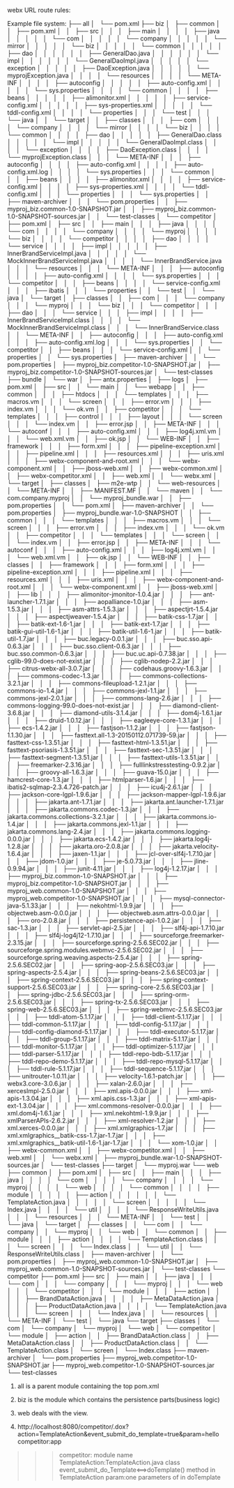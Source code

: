[webx official website]:http://openwebx.org/

webx URL route rules:

Example file system:
├── all
│   └── pom.xml
├── biz
│   ├── common
│   │   ├── pom.xml
│   │   ├── src
│   │   │   ├── main
│   │   │   │   ├── java
│   │   │   │   │   └── com
│   │   │   │   │       └── company
│   │   │   │   │           └── mirror
│   │   │   │   │               └── biz
│   │   │   │   │                   └── common
│   │   │   │   │                       ├── dao
│   │   │   │   │                       │   ├── GeneralDao.java
│   │   │   │   │                       │   └── impl
│   │   │   │   │                       │       └── GeneralDaoImpl.java
│   │   │   │   │                       └── exception
│   │   │   │   │                           ├── DaoException.java
│   │   │   │   │                           └── myprojException.java
│   │   │   │   └── resources
│   │   │   │       └── META-INF
│   │   │   │           ├── autoconfig
│   │   │   │           │   ├── auto-config.xml
│   │   │   │           │   └── sys.properties
│   │   │   │           └── common
│   │   │   │               ├── beans
│   │   │   │               │   ├── alimonitor.xml
│   │   │   │               │   ├── service-config.xml
│   │   │   │               │   ├── sys-properties.xml
│   │   │   │               │   └── tddl-config.xml
│   │   │   │               └── properties
│   │   │   └── test
│   │   │       └── java
│   │   └── target
│   │       ├── classes
│   │       │   ├── com
│   │       │   │   └── company
│   │       │   │       └── mirror
│   │       │   │           └── biz
│   │       │   │               └── common
│   │       │   │                   ├── dao
│   │       │   │                   │   ├── GeneralDao.class
│   │       │   │                   │   └── impl
│   │       │   │                   │       └── GeneralDaoImpl.class
│   │       │   │                   └── exception
│   │       │   │                       ├── DaoException.class
│   │       │   │                       └── myprojException.class
│   │       │   └── META-INF
│   │       │       ├── autoconfig
│   │       │       │   ├── auto-config.xml
│   │       │       │   ├── auto-config.xml.log
│   │       │       │   └── sys.properties
│   │       │       └── common
│   │       │           ├── beans
│   │       │           │   ├── alimonitor.xml
│   │       │           │   ├── service-config.xml
│   │       │           │   ├── sys-properties.xml
│   │       │           │   └── tddl-config.xml
│   │       │           └── properties
│   │       │               └── sys.properties
│   │       ├── maven-archiver
│   │       │   └── pom.properties
│   │       ├── myproj_biz.common-1.0-SNAPSHOT.jar
│   │       ├── myproj_biz.common-1.0-SNAPSHOT-sources.jar
│   │       └── test-classes
│   └── competitor
│       ├── pom.xml
│       ├── src
│       │   ├── main
│       │   │   ├── java
│       │   │   │   └── com
│       │   │   │       └── company
│       │   │   │           └── myproj
│       │   │   │               └── biz
│       │   │   │                   └── competitor
│       │   │   │                       ├── dao
│       │   │   │                       └── service
│       │   │   │                           ├── impl
│       │   │   │                           │   ├── InnerBrandServiceImpl.java
│       │   │   │                           │   └── MockInnerBrandServiceImpl.java
│       │   │   │                           └── InnerBrandService.java
│       │   │   └── resources
│       │   │       └── META-INF
│       │   │           ├── autoconfig
│       │   │           │   ├── auto-config.xml
│       │   │           │   └── sys.properties
│       │   │           └── competitor
│       │   │               ├── beans
│       │   │               │   └── service-config.xml
│       │   │               ├── ibatis
│       │   │               └── properties
│       │   └── test
│       │       └── java
│       └── target
│           ├── classes
│           │   ├── com
│           │   │   └── company
│           │   │       └── myproj
│           │   │           └── biz
│           │   │               └── competitor
│           │   │                   ├── dao
│           │   │                   └── service
│           │   │                       ├── impl
│           │   │                       │   ├── InnerBrandServiceImpl.class
│           │   │                       │   └── MockInnerBrandServiceImpl.class
│           │   │                       └── InnerBrandService.class
│           │   └── META-INF
│           │       ├── autoconfig
│           │       │   ├── auto-config.xml
│           │       │   ├── auto-config.xml.log
│           │       │   └── sys.properties
│           │       └── competitor
│           │           ├── beans
│           │           │   └── service-config.xml
│           │           └── properties
│           │               └── sys.properties
│           ├── maven-archiver
│           │   └── pom.properties
│           ├── myproj_biz.competitor-1.0-SNAPSHOT.jar
│           ├── myproj_biz.competitor-1.0-SNAPSHOT-sources.jar
│           └── test-classes
├── bundle
│   └── war
│       ├── antx.properties
│       ├── logs
│       ├── pom.xml
│       ├── src
│       │   └── main
│       │       └── webapp
│       │           ├── common
│       │           │   ├── htdocs
│       │           │   └── templates
│       │           │       ├── macros.vm
│       │           │       └── screen
│       │           │           ├── error.vm
│       │           │           ├── index.vm
│       │           │           └── ok.vm
│       │           ├── competitor
│       │           │   └── templates
│       │           │       ├── control
│       │           │       ├── layout
│       │           │       └── screen
│       │           │           └── index.vm
│       │           ├── error.jsp
│       │           ├── META-INF
│       │           │   └── autoconf
│       │           │       ├── auto-config.xml
│       │           │       ├── log4j.xml.vm
│       │           │       └── web.xml.vm
│       │           ├── ok.jsp
│       │           └── WEB-INF
│       │               ├── framework
│       │               │   ├── form.xml
│       │               │   ├── pipeline-exception.xml
│       │               │   ├── pipeline.xml
│       │               │   ├── resources.xml
│       │               │   ├── uris.xml
│       │               │   ├── webx-component-and-root.xml
│       │               │   └── webx-component.xml
│       │               ├── jboss-web.xml
│       │               ├── webx-common.xml
│       │               ├── webx-competitor.xml
│       │               ├── web.xml
│       │               └── webx.xml
│       └── target
│           ├── classes
│           ├── m2e-wtp
│           │   └── web-resources
│           │       └── META-INF
│           │           ├── MANIFEST.MF
│           │           └── maven
│           │               └── com.company.myproj
│           │                   └── myproj_bundle.war
│           │                       ├── pom.properties
│           │                       └── pom.xml
│           ├── maven-archiver
│           │   └── pom.properties
│           ├── myproj_bundle.war-1.0-SNAPSHOT
│           │   ├── common
│           │   │   └── templates
│           │   │       ├── macros.vm
│           │   │       └── screen
│           │   │           ├── error.vm
│           │   │           ├── index.vm
│           │   │           └── ok.vm
│           │   ├── competitor
│           │   │   └── templates
│           │   │       └── screen
│           │   │           └── index.vm
│           │   ├── error.jsp
│           │   ├── META-INF
│           │   │   └── autoconf
│           │   │       ├── auto-config.xml
│           │   │       ├── log4j.xml.vm
│           │   │       └── web.xml.vm
│           │   ├── ok.jsp
│           │   └── WEB-INF
│           │       ├── classes
│           │       ├── framework
│           │       │   ├── form.xml
│           │       │   ├── pipeline-exception.xml
│           │       │   ├── pipeline.xml
│           │       │   ├── resources.xml
│           │       │   ├── uris.xml
│           │       │   ├── webx-component-and-root.xml
│           │       │   └── webx-component.xml
│           │       ├── jboss-web.xml
│           │       ├── lib
│           │       │   ├── alimonitor-jmonitor-1.0.4.jar
│           │       │   ├── ant-launcher-1.7.1.jar
│           │       │   ├── aopalliance-1.0.jar
│           │       │   ├── asm-1.5.3.jar
│           │       │   ├── asm-attrs-1.5.3.jar
│           │       │   ├── aspectjrt-1.5.4.jar
│           │       │   ├── aspectjweaver-1.5.4.jar
│           │       │   ├── batik-css-1.7.jar
│           │       │   ├── batik-ext-1.6-1.jar
│           │       │   ├── batik-ext-1.7.jar
│           │       │   ├── batik-gui-util-1.6-1.jar
│           │       │   ├── batik-util-1.6-1.jar
│           │       │   ├── batik-util-1.7.jar
│           │       │   ├── buc.legacy-0.0.1.jar
│           │       │   ├── buc.sso.api-0.6.3.jar
│           │       │   ├── buc.sso.client-0.6.3.jar
│           │       │   ├── buc.sso.common-0.6.3.jar
│           │       │   ├── buc.uc.api-0.7.38.jar
│           │       │   ├── cglib-99.0-does-not-exist.jar
│           │       │   ├── cglib-nodep-2.2.jar
│           │       │   ├── citrus-webx-all-3.0.7.jar
│           │       │   ├── codehaus.groovy-1.6.3.jar
│           │       │   ├── commons-codec-1.3.jar
│           │       │   ├── commons-collections-3.2.1.jar
│           │       │   ├── commons-fileupload-1.2.1.jar
│           │       │   ├── commons-io-1.4.jar
│           │       │   ├── commons-jexl-1.1.jar
│           │       │   ├── commons-jexl-2.0.1.jar
│           │       │   ├── commons-lang-2.6.jar
│           │       │   ├── commons-logging-99.0-does-not-exist.jar
│           │       │   ├── diamond-client-3.6.8.jar
│           │       │   ├── diamond-utils-3.1.4.jar
│           │       │   ├── dom4j-1.6.1.jar
│           │       │   ├── druid-1.0.12.jar
│           │       │   ├── eagleeye-core-1.3.1.jar
│           │       │   ├── ecs-1.4.2.jar
│           │       │   ├── fastjson-1.1.2.jar
│           │       │   ├── fastjson-1.1.30.jar
│           │       │   ├── fasttext.all-1.3-20150112.071739-59.jar
│           │       │   ├── fasttext-css-1.3.51.jar
│           │       │   ├── fasttext-html-1.3.51.jar
│           │       │   ├── fasttext-psoriasis-1.3.51.jar
│           │       │   ├── fasttext-sec-1.3.51.jar
│           │       │   ├── fasttext-segment-1.3.51.jar
│           │       │   ├── fasttext-utils-1.3.51.jar
│           │       │   ├── freemarker-2.3.16.jar
│           │       │   ├── fulllinkstresstesting-0.9.2.jar
│           │       │   ├── groovy-all-1.6.3.jar
│           │       │   ├── guava-15.0.jar
│           │       │   ├── hamcrest-core-1.3.jar
│           │       │   ├── htmlparser-1.6.jar
│           │       │   ├── ibatis2-sqlmap-2.3.4.726-patch.jar
│           │       │   ├── icu4j-2.6.1.jar
│           │       │   ├── jackson-core-lgpl-1.9.6.jar
│           │       │   ├── jackson-mapper-lgpl-1.9.6.jar
│           │       │   ├── jakarta.ant-1.7.1.jar
│           │       │   ├── jakarta.ant.launcher-1.7.1.jar
│           │       │   ├── jakarta.commons.codec-1.3.jar
│           │       │   ├── jakarta.commons.collections-3.2.1.jar
│           │       │   ├── jakarta.commons.io-1.4.jar
│           │       │   ├── jakarta.commons.jexl-1.1.jar
│           │       │   ├── jakarta.commons.lang-2.4.jar
│           │       │   ├── jakarta.commons.logging-0.0.0.jar
│           │       │   ├── jakarta.ecs-1.4.2.jar
│           │       │   ├── jakarta.log4j-1.2.8.jar
│           │       │   ├── jakarta.oro-2.0.8.jar
│           │       │   ├── jakarta.velocity-1.6.4.jar
│           │       │   ├── jaxen-1.1.jar
│           │       │   ├── jcl-over-slf4j-1.7.10.jar
│           │       │   ├── jdom-1.0.jar
│           │       │   ├── je-5.0.73.jar
│           │       │   ├── jline-0.9.94.jar
│           │       │   ├── junit-4.11.jar
│           │       │   ├── log4j-1.2.17.jar
│           │       │   ├── myproj_biz.common-1.0-SNAPSHOT.jar
│           │       │   ├── myproj_biz.competitor-1.0-SNAPSHOT.jar
│           │       │   ├── myproj_web.common-1.0-SNAPSHOT.jar
│           │       │   ├── myproj_web.competitor-1.0-SNAPSHOT.jar
│           │       │   ├── mysql-connector-java-5.1.33.jar
│           │       │   ├── nekohtml-1.9.9.jar
│           │       │   ├── objectweb.asm-0.0.0.jar
│           │       │   ├── objectweb.asm.attrs-0.0.0.jar
│           │       │   ├── oro-2.0.8.jar
│           │       │   ├── persistence-api-1.0.2.jar
│           │       │   ├── sac-1.3.jar
│           │       │   ├── servlet-api-2.5.jar
│           │       │   ├── slf4j-api-1.7.10.jar
│           │       │   ├── slf4j-log4j12-1.7.10.jar
│           │       │   ├── sourceforge.freemarker-2.3.15.jar
│           │       │   ├── sourceforge.spring-2.5.6.SEC02.jar
│           │       │   ├── sourceforge.spring.modules.webmvc-2.5.6.SEC02.jar
│           │       │   ├── sourceforge.spring.weaving.aspects-2.5.4.jar
│           │       │   ├── spring-2.5.6.SEC02.jar
│           │       │   ├── spring-aop-2.5.6.SEC03.jar
│           │       │   ├── spring-aspects-2.5.4.jar
│           │       │   ├── spring-beans-2.5.6.SEC03.jar
│           │       │   ├── spring-context-2.5.6.SEC03.jar
│           │       │   ├── spring-context-support-2.5.6.SEC03.jar
│           │       │   ├── spring-core-2.5.6.SEC03.jar
│           │       │   ├── spring-jdbc-2.5.6.SEC03.jar
│           │       │   ├── spring-orm-2.5.6.SEC03.jar
│           │       │   ├── spring-tx-2.5.6.SEC03.jar
│           │       │   ├── spring-web-2.5.6.SEC03.jar
│           │       │   ├── spring-webmvc-2.5.6.SEC03.jar
│           │       │   ├── tddl-atom-5.1.17.jar
│           │       │   ├── tddl-client-5.1.17.jar
│           │       │   ├── tddl-common-5.1.17.jar
│           │       │   ├── tddl-config-5.1.17.jar
│           │       │   ├── tddl-config-diamond-5.1.17.jar
│           │       │   ├── tddl-executor-5.1.17.jar
│           │       │   ├── tddl-group-5.1.17.jar
│           │       │   ├── tddl-matrix-5.1.17.jar
│           │       │   ├── tddl-monitor-5.1.17.jar
│           │       │   ├── tddl-optimizer-5.1.17.jar
│           │       │   ├── tddl-parser-5.1.17.jar
│           │       │   ├── tddl-repo-bdb-5.1.17.jar
│           │       │   ├── tddl-repo-demo-5.1.17.jar
│           │       │   ├── tddl-repo-mysql-5.1.17.jar
│           │       │   ├── tddl-rule-5.1.17.jar
│           │       │   ├── tddl-sequence-5.1.17.jar
│           │       │   ├── unitrouter-1.0.11.jar
│           │       │   ├── velocity-1.6.1-patch.jar
│           │       │   ├── webx3.core-3.0.6.jar
│           │       │   ├── xalan-2.6.0.jar
│           │       │   ├── xercesImpl-2.5.0.jar
│           │       │   ├── xml.apis-0.0.0.jar
│           │       │   ├── xml-apis-1.3.04.jar
│           │       │   ├── xml.apis.css-1.3.jar
│           │       │   ├── xml-apis-ext-1.3.04.jar
│           │       │   ├── xml.commons-resolver-0.0.0.jar
│           │       │   ├── xml.dom4j-1.6.1.jar
│           │       │   ├── xml.nekohtml-1.9.9.jar
│           │       │   ├── xmlParserAPIs-2.6.2.jar
│           │       │   ├── xml-resolver-1.2.jar
│           │       │   ├── xml.xerces-0.0.0.jar
│           │       │   ├── xml.xmlgraphics-1.7.jar
│           │       │   ├── xml.xmlgraphics__batik-css-1.7.jar-1.7.jar
│           │       │   ├── xml.xmlgraphics__batik-util-1.6-1.jar-1.7.jar
│           │       │   └── xom-1.0.jar
│           │       ├── webx-common.xml
│           │       ├── webx-competitor.xml
│           │       ├── web.xml
│           │       └── webx.xml
│           ├── myproj_bundle.war-1.0-SNAPSHOT-sources.jar
│           └── test-classes
├── target
│   └── myproj.war
└── web
    ├── common
    │   ├── pom.xml
    │   ├── src
    │   │   ├── main
    │   │   │   ├── java
    │   │   │   │   └── com
    │   │   │   │       └── company
    │   │   │   │           └── myproj
    │   │   │   │               └── web
    │   │   │   │                   └── common
    │   │   │   │                       ├── module
    │   │   │   │                       │   ├── action
    │   │   │   │                       │   │   └── TemplateAction.java
    │   │   │   │                       │   └── screen
    │   │   │   │                       │       └── Index.java
    │   │   │   │                       └── util
    │   │   │   │                           └── ResponseWriteUtils.java
    │   │   │   └── resources
    │   │   │       └── META-INF
    │   │   └── test
    │   │       └── java
    │   └── target
    │       ├── classes
    │       │   └── com
    │       │       └── company
    │       │           └── myproj
    │       │               └── web
    │       │                   └── common
    │       │                       ├── module
    │       │                       │   ├── action
    │       │                       │   │   └── TemplateAction.class
    │       │                       │   └── screen
    │       │                       │       └── Index.class
    │       │                       └── util
    │       │                           └── ResponseWriteUtils.class
    │       ├── maven-archiver
    │       │   └── pom.properties
    │       ├── myproj_web.common-1.0-SNAPSHOT.jar
    │       ├── myproj_web.common-1.0-SNAPSHOT-sources.jar
    │       └── test-classes
    └── competitor
        ├── pom.xml
        ├── src
        │   ├── main
        │   │   ├── java
        │   │   │   └── com
        │   │   │       └── company
        │   │   │           └── myproj
        │   │   │               └── web
        │   │   │                   └── competitor
        │   │   │                       └── module
        │   │   │                           ├── action
        │   │   │                           │   ├── BrandDataAction.java
        │   │   │                           │   ├── MetaDataAction.java
        │   │   │                           │   ├── ProductDataAction.java
        │   │   │                           │   └── TemplateAction.java
        │   │   │                           └── screen
        │   │   │                               └── Index.java
        │   │   └── resources
        │   │       └── META-INF
        │   └── test
        │       └── java
        └── target
            ├── classes
            │   └── com
            │       └── company
            │           └── myproj
            │               └── web
            │                   └── competitor
            │                       └── module
            │                           ├── action
            │                           │   ├── BrandDataAction.class
            │                           │   ├── MetaDataAction.class
            │                           │   ├── ProductDataAction.class
            │                           │   └── TemplateAction.class
            │                           └── screen
            │                               └── Index.class
            ├── maven-archiver
            │   └── pom.properties
            ├── myproj_web.competitor-1.0-SNAPSHOT.jar
            ├── myproj_web.competitor-1.0-SNAPSHOT-sources.jar
            └── test-classes

1. all is a parent module containing the top pom.xml
2. biz is the module which contains the persistence parts(business logic)
3. web deals with the view.

1. http://localhost:8080/competitor/.dox?action=TemplateAction&event_submit_do_template=true&param=hello
competitor:app
>>>competitor: module name
>>>TemplateAction:TemplateAction.java class
>>>event_submit_do_Template<==>doTemplate() method in TemplateAction
>>>param:one parameters of in doTemplate


